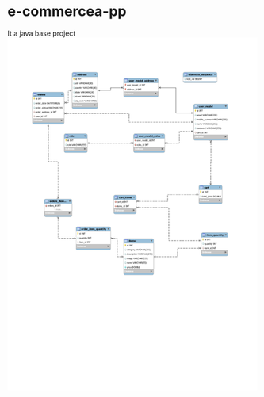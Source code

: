 # e-commercea-pp
It a java base project
<img src="https://github.com/PratyayChakraborty/e-commerce-app/blob/main/erdiagram.pdf">
